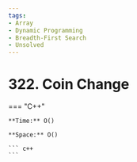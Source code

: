 ```yaml
---
tags:
- Array
- Dynamic Programming
- Breadth-First Search
- Unsolved
---
```



# 322. Coin Change

=== "C++"

    **Time:** O()

    **Space:** O()

    ``` c++
    ```